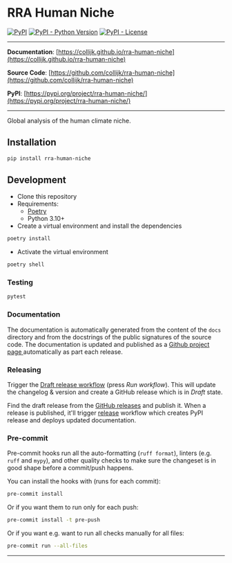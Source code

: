 # RRA Human Niche

[![PyPI](https://img.shields.io/pypi/v/rra-human-niche?style=flat-square)](https://pypi.python.org/pypi/rra-human-niche/)
[![PyPI - Python Version](https://img.shields.io/pypi/pyversions/rra-human-niche?style=flat-square)](https://pypi.python.org/pypi/rra-human-niche/)
[![PyPI - License](https://img.shields.io/pypi/l/rra-human-niche?style=flat-square)](https://pypi.python.org/pypi/rra-human-niche/)

---

**Documentation**: [https://collijk.github.io/rra-human-niche](https://collijk.github.io/rra-human-niche)

**Source Code**: [https://github.com/collijk/rra-human-niche](https://github.com/collijk/rra-human-niche)

**PyPI**: [https://pypi.org/project/rra-human-niche/](https://pypi.org/project/rra-human-niche/)

---

Global analysis of the human climate niche.

## Installation

```sh
pip install rra-human-niche
```

## Development

* Clone this repository
* Requirements:
  * [Poetry](https://python-poetry.org/)
  * Python 3.10+
* Create a virtual environment and install the dependencies

```sh
poetry install
```

* Activate the virtual environment

```sh
poetry shell
```

### Testing

```sh
pytest
```

### Documentation

The documentation is automatically generated from the content of the `docs` directory and from the docstrings
 of the public signatures of the source code. The documentation is updated and published as a [Github project page
 ](https://pages.github.com/) automatically as part each release.

### Releasing

Trigger the [Draft release workflow](https://github.com/collijk/rra-human-niche/actions/workflows/draft_release.yml)
(press _Run workflow_). This will update the changelog & version and create a GitHub release which is in _Draft_ state.

Find the draft release from the
[GitHub releases](https://github.com/collijk/rra-human-niche/releases) and publish it. When
 a release is published, it'll trigger [release](https://github.com/collijk/rra-human-niche/blob/master/.github/workflows/release.yml) workflow which creates PyPI
 release and deploys updated documentation.

### Pre-commit

Pre-commit hooks run all the auto-formatting (`ruff format`), linters (e.g. `ruff` and `mypy`), and other quality
 checks to make sure the changeset is in good shape before a commit/push happens.

You can install the hooks with (runs for each commit):

```sh
pre-commit install
```

Or if you want them to run only for each push:

```sh
pre-commit install -t pre-push
```

Or if you want e.g. want to run all checks manually for all files:

```sh
pre-commit run --all-files
```

---
